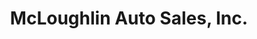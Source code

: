 ---
title: "McLoughlin Auto Sales, Inc."
url: /zanesville/mcloughlin-auto-sales-inc/
shop: Autohaus
---